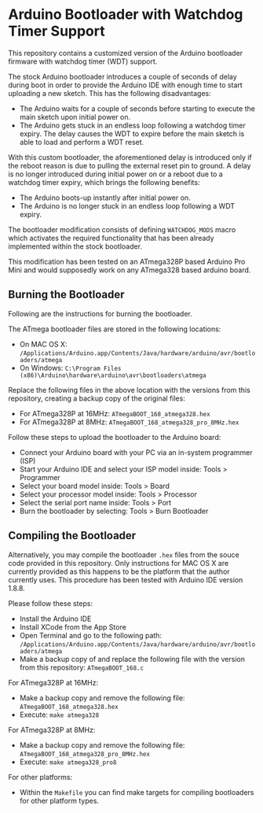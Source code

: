 # Arduino Bootloader with Watchdog Timer Support

This repository contains a customized version of the Arduino bootloader firmware with watchdog timer (WDT) support.

The stock Arduino bootloader introduces a couple of seconds of delay during boot in order to provide the Arduino IDE 
with enough time to start uploading a new sketch. This has the following disadvantages:

* The Arduino waits for a couple of seconds before starting to execute the main sketch upon initial power on.
* The Arduino gets stuck in an endless loop following a watchdog timer expiry. The delay causes the WDT to expire before
the main sketch is able to load and perform a WDT reset.

With this custom bootloader, the aforementioned delay is introduced only if the reboot reason is due to pulling the external
reset pin to ground. A delay is no longer introduced during initial power on or a reboot due to a watchdog timer expiry, which
brings the following benefits:

* The Arduino boots-up instantly after initial power on.
* The Arduino is no longer stuck in an endless loop following a WDT expiry.

The bootloader modification consists of defining `WATCHDOG_MODS` macro which activates the required functionality that has been 
already implemented within the stock bootloader.

This modification has been tested on an ATmega328P based Arduino Pro Mini and would supposedly work on any ATmega328 
based arduino board.

## Burning the Bootloader

Following are the instructions for burning the bootloader.

The ATmega bootloader files are stored in the following locations:
* On MAC OS X: `/Applications/Arduino.app/Contents/Java/hardware/arduino/avr/bootloaders/atmega`
* On Windows: `C:\Program Files (x86)\Arduino\hardware\arduino\avr\bootloaders\atmega`

Replace the following files in the above location with the versions from this repository, creating a backup copy of the original files:
* For ATmega328P at 16MHz: `ATmegaBOOT_168_atmega328.hex`
* For ATmega328P at 8MHz: `ATmegaBOOT_168_atmega328_pro_8MHz.hex`

Follow these steps to upload the bootloader to the Arduino board:
* Connect your Arduino board with your PC via an in-system programmer (ISP) 
* Start your Arduino IDE and select your ISP model inside: Tools > Programmer
* Select your board model inside: Tools > Board
* Select your processor model inside: Tools > Processor
* Select the serial port name inside: Tools > Port
* Burn the bootloader by selecting: Tools > Burn Bootloader

## Compiling the Bootloader

Alternatively, you may compile the bootloader `.hex` files from the souce code provided in this repository. Only instructions for MAC OS X are currently provided as this happens to be the platform that the author currently uses. This procedure has been tested with Arduino IDE version 1.8.8.

Please follow these steps:
* Install the Arduino IDE
* Install XCode from the App Store
* Open Terminal and go to the following path: `/Applications/Arduino.app/Contents/Java/hardware/arduino/avr/bootloaders/atmega`
* Make a backup copy of and replace the following file with the version from this repository: `ATmegaBOOT_168.c`

For ATmega328P at 16MHz:
* Make a backup copy and remove the following file: `ATmegaBOOT_168_atmega328.hex`
* Execute: `make atmega328`

For ATmega328P at 8MHz:
* Make a backup copy and remove the following file: `ATmegaBOOT_168_atmega328_pro_8MHz.hex`
* Execute: `make atmega328_pro8` 

For other platforms:
* Within the `Makefile` you can find make targets for compiling bootloaders for other platform types.


